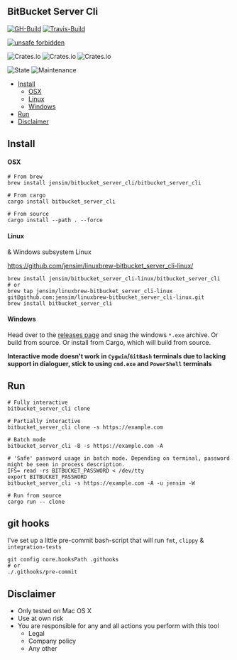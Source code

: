 BitBucket Server Cli
----

[![GH-Build](https://github.com/jensim/bitbucket_server_cli/workflows/Rust/badge.svg?branch=master)](https://github.com/jensim/bitbucket_server_cli/actions?query=workflow%3ARust)
[![Travis-Build](https://travis-ci.org/jensim/bitbucket_server_cli.svg?branch=master)](https://travis-ci.org/jensim/bitbucket_server_cli)

[![unsafe forbidden](https://img.shields.io/badge/unsafe-forbidden-success.svg)](https://github.com/rust-secure-code/safety-dance/)

![Crates.io](https://img.shields.io/crates/l/bitbucket_server_cli)
![Crates.io](https://img.shields.io/crates/v/bitbucket_server_cli)
![Crates.io](https://img.shields.io/crates/d/bitbucket_server_cli)

![State](https://img.shields.io/badge/maintenance-working_but_experimental-blue.svg)
![Maintenance](https://img.shields.io/maintenance/yes/2020)

* [Install](#install)
  * [OSX](#osx)
  * [Linux](#linux)
  * [Windows](#windows)
* [Run](#run)
* [Disclaimer](#disclaimer)

## Install
#### OSX
```shell script
# From brew
brew install jensim/bitbucket_server_cli/bitbucket_server_cli

# From cargo
cargo install bitbucket_server_cli

# From source
cargo install --path . --force
```

#### Linux
& Windows subsystem Linux

https://github.com/jensim/linuxbrew-bitbucket_server_cli-linux/
```shell script
brew install jensim/bitbucket_server_cli-linux/bitbucket_server_cli
# or
brew tap jensim/linuxbrew-bitbucket_server_cli-linux git@github.com:jensim/linuxbrew-bitbucket_server_cli-linux.git
brew install bitbucket_server_cli
```

#### Windows
Head over to the [releases page](https://github.com/jensim/bitbucket_server_cli/releases) and snag the windows `*.exe` archive.
Or build from source. 
Or install from Cargo, which will build from source.

**Interactive mode doesn't work in `Cygwin`/`GitBash` terminals due to lacking support in dialoguer, stick to using `cmd.exe` and `PowerShell` terminals**

## Run
```shell script
# Fully interactive
bitbucket_server_cli clone

# Partially interactive
bitbucket_server_cli clone -s https://example.com

# Batch mode 
bitbucket_server_cli -B -s https://example.com -A

# 'Safe' password usage in batch mode. Depending on terminal, password might be seen in process description.
IFS= read -rs BITBUCKET_PASSWORD < /dev/tty
export BITBUCKET_PASSWORD
bitbucket_server_cli -s https://example.com -A -u jensim -W

# Run from source
cargo run -- clone
```

## git hooks
I've set up a little pre-commit bash-script that will run `fmt`, `clippy` & `integration-tests`
````shell script
git config core.hooksPath .githooks
# or
./.githooks/pre-commit
````

## Disclaimer
- Only tested on Mac OS X
- Use at own risk
- You are responsible for any and all actions you perform with this tool
  - Legal
  - Company policy
  - Any other
